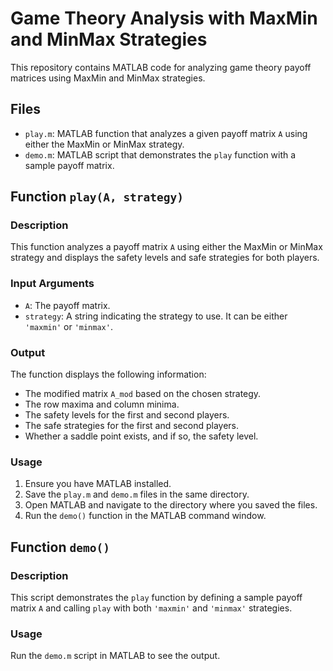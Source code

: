 # Game Theory Analysis with MaxMin and MinMax Strategies

This repository contains MATLAB code for analyzing game theory payoff matrices using MaxMin and MinMax strategies.

## Files

-   `play.m`: MATLAB function that analyzes a given payoff matrix `A` using either the MaxMin or MinMax strategy.
-   `demo.m`: MATLAB script that demonstrates the `play` function with a sample payoff matrix.

## Function `play(A, strategy)`

### Description

This function analyzes a payoff matrix `A` using either the MaxMin or MinMax strategy and displays the safety levels and safe strategies for both players.

### Input Arguments

-   `A`: The payoff matrix.
-   `strategy`: A string indicating the strategy to use. It can be either `'maxmin'` or `'minmax'`.

### Output

The function displays the following information:

-   The modified matrix `A_mod` based on the chosen strategy.
-   The row maxima and column minima.
-   The safety levels for the first and second players.
-   The safe strategies for the first and second players.
-   Whether a saddle point exists, and if so, the safety level.

### Usage

1.  Ensure you have MATLAB installed.
2.  Save the `play.m` and `demo.m` files in the same directory.
3.  Open MATLAB and navigate to the directory where you saved the files.
4.  Run the `demo()` function in the MATLAB command window.

## Function `demo()`

### Description

This script demonstrates the `play` function by defining a sample payoff matrix `A` and calling `play` with both `'maxmin'` and `'minmax'` strategies.

### Usage

Run the `demo.m` script in MATLAB to see the output.